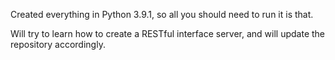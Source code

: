 Created everything in Python 3.9.1, so all you should need to run it is that.

Will try to learn how to create a RESTful interface server, and will update the repository accordingly.
